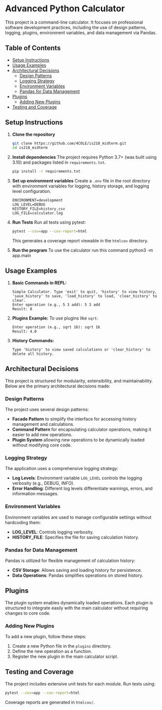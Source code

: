 # Advanced Python Calculator

This project is a command-line calculator. It focuses on professional software development practices, including the use of design patterns, logging, plugins, environment variables, and data management via Pandas.

## Table of Contents
- [Setup Instructions](#setup-instructions)
- [Usage Examples](#usage-examples)
- [Architectural Decisions](#architectural-decisions)
  - [Design Patterns](#design-patterns)
  - [Logging Strategy](#logging-strategy)
  - [Environment Variables](#environment-variables)
  - [Pandas for Data Management](#pandas-for-data-management)
- [Plugins](#plugins)
  - [Adding New Plugins](#adding-new-plugins)
- [Testing and Coverage](#testing-and-coverage)

## Setup Instructions

1. **Clone the repository**
   ```bash
   git clone https://github.com/4COLE/is218_midterm.git
   cd is218_midterm
   ```

2. **Install dependencies**
   The project requires Python 3.7+ (was built using 3.10) and packages listed in `requirements.txt`.
   ```bash
   pip install -r requirements.txt
   ```

3. **Set up environment variables**
   Create a `.env` file in the root directory with environment variables for logging, history storage, and logging level configuration.

   ```plaintext
   ENVIRONMENT=development
   LOG_LEVEL=DEBUG
   HISTORY_FILE=history.csv
   LOG_FILE=calculator.log
   ```

4. **Run Tests**
   Run all tests using pytest:
   ```bash
   pytest --cov=app --cov-report=html
   ```
   This generates a coverage report viewable in the `htmlcov` directory.

5. **Run the program**
    To use the calculator run this command
    python3 -m app.main

## Usage Examples

1. **Basic Commands in REPL:**
   ```plaintext
   Simple Calculator. Type 'exit' to quit, 'history' to view history, 'save_history' to save, 'load_history' to load, 'clear_history' to clear.
   Enter operation (e.g., 5 3 add): 5 3 add
   Result: 8
   ```
   
2. **Plugins Example:**
   To use plugins like `sqrt`:
   ```plaintext
   Enter operation (e.g., sqrt 16): sqrt 16
   Result: 4.0
   ```
   
3. **History Commands:**
   ```plaintext
   Type 'history' to view saved calculations or 'clear_history' to delete all history.
   ```

## Architectural Decisions

This project is structured for modularity, extensibility, and maintainability. Below are the primary architectural decisions made:

### Design Patterns

The project uses several design patterns:
- **Facade Pattern** to simplify the interface for accessing history management and calculations.
- **Command Pattern** for encapsulating calculator operations, making it easier to add new operations.
- **Plugin System** allowing new operations to be dynamically loaded without modifying core code.

### Logging Strategy

The application uses a comprehensive logging strategy:
- **Log Levels**: Environment variable `LOG_LEVEL` controls the logging verbosity (e.g., DEBUG, INFO).
- **Error Handling**: Different log levels differentiate warnings, errors, and information messages.

### Environment Variables

Environment variables are used to manage configurable settings without hardcoding them:
- **LOG_LEVEL**: Controls logging verbosity.
- **HISTORY_FILE**: Specifies the file for saving calculation history.

### Pandas for Data Management

Pandas is utilized for flexible management of calculation history:
- **CSV Storage**: Allows saving and loading history for persistence.
- **Data Operations**: Pandas simplifies operations on stored history.

## Plugins

The plugin system enables dynamically loaded operations. Each plugin is structured to integrate easily with the main calculator without requiring changes to core code.

### Adding New Plugins

To add a new plugin, follow these steps:
1. Create a new Python file in the `plugins` directory.
2. Define the new operation as a function.
3. Register the new plugin in the main calculator script.

## Testing and Coverage

The project includes extensive unit tests for each module. Run tests using:
```bash
pytest --cov=app --cov-report=html
```
Coverage reports are generated in `htmlcov/`.